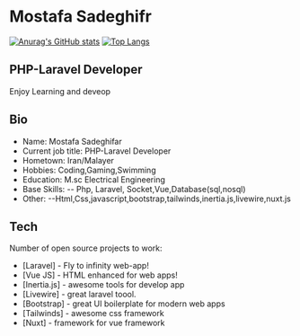# Mostafa Sadeghifr
[![Anurag's GitHub stats](https://github-readme-stats.vercel.app/api?username=MostafaSadeghifar&hide=stars,prs&show_icons=true&theme=radical&layout=compact)](https://github.com/anuraghazra/github-readme-stats)
[![Top Langs](https://github-readme-stats.vercel.app/api/top-langs/?username=anuraghazra)](https://github.com/anuraghazra/github-readme-stats)


## PHP-Laravel Developer

Enjoy Learning and deveop

## Bio

- Name: Mostafa Sadeghifar
- Current job title: PHP-Laravel Developer
- Hometown: Iran/Malayer
- Hobbies: Coding,Gaming,Swimming
- Education: M.sc Electrical Engineering
-  Base Skills: 
--  Php, Laravel, Socket,Vue,Database(sql,nosql)
- Other: 
--Html,Css,javascript,bootstrap,tailwinds,inertia.js,livewire,nuxt.js

## Tech

Number of open source projects to work:
- [Laravel] - Fly to infinity web-app!
- [Vue JS] - HTML enhanced for web apps!
- [Inertia.js] - awesome tools for develop app
- [Livewire] - great laravel toool.
- [Bootstrap] - great UI boilerplate for modern web apps
- [Tailwinds] - awesome css framework
- [Nuxt] - framework for vue framework

